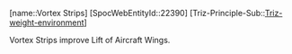 ﻿---
type: TrizExample
aliases:
- Vortex Strips
license: CC BY-SA 4.0
copyright: https://github.com/SpocWeb
IsDeleted: false
IsReadOnly: false
Confidential: public
tags: 
- Triz/Principle/Example
---
[name::Vortex Strips]
[SpocWebEntityId::22390]
[Triz-Principle-Sub::[Triz-weight-environment](tech/Triz/Sub/Triz-weight-environment.md)]

Vortex Strips improve Lift of Aircraft Wings.
